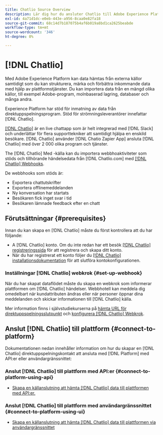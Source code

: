 ```yaml
---
title: Chatlio Source Overview
description: Lär dig hur du ansluter Chatlio till Adobe Experience Platform med hjälp av API:er eller användargränssnittet genom att utnyttja webbhooks
exl-id: 4a71d1dc-e0eb-443e-a956-8caa0e82fa18
source-git-commit: 68c14d7b187075b4af6b019a8bd1ca2625beabde
workflow-type: tm+mt
source-wordcount: '346'
ht-degree: 0%

---
```


# [!DNL Chatlio]

Med Adobe Experience Platform kan data hämtas från externa källor samtidigt som du kan strukturera, märka och förbättra inkommande data med hjälp av plattformstjänster. Du kan importera data från en mängd olika källor, till exempel Adobe-program, molnbaserad lagring, databaser och många andra.

Experience Platform har stöd för inmatning av data från direktuppspelningsprogram. Stöd för strömningsleverantörer innefattar [!DNL Chatlio].

[[!DNL Chatlio]](https://chatlio.com/) är en live chattapp som är helt integrerad med [!DNL Slack] och underlättar för flera supporttekniker att samtidigt hjälpa en enskild besökare. [!DNL Chatlio] använder [!DNL Chatio Zapier App] ansluta [!DNL Chatlio] med över 2 000 olika program och tjänster.

The [!DNL Chatlio] Med -källa kan du importera webbhoaktiviteter som stöds och tillhörande händelsedata från [!DNL Chatlio.com] med [[!DNL Chatlio] Webhooks](https://chatlio.com/docs/webhooks/).

De webbhooks som stöds är:

* Exportera chattutskrifter
* Exportera offlinemeddelanden
* Ny konversation har startats
* Besökaren fick inget svar i tid
* Besökaren lämnade feedback efter en chatt

## Förutsättningar {#prerequisites}

Innan du kan skapa en [!DNL Chatlio] måste du först kontrollera att du har följande:

* A [!DNL Chatlio] konto. Om du inte redan har ett besök [[!DNL Chatlio] registreringssida](https://chatlio.com/app/#/signup) för att registrera och skapa ditt konto.
* När du har registrerat ett konto följer du [[!DNL Chatlio] installationsdokumentation](https://chatlio.com/docs/setup/) för att slutföra kontokonfigurationen.

### Inställningar [!DNL Chatlio] webkrok {#set-up-webhook}

När du har skapat dataflödet måste du skapa en webkrok som informerar plattformen om [!DNL Chatlio] händelser. Webbhotell kan meddela dig omedelbart när kundattributen ändras eller när personer öppnar dina meddelanden och skickar informationen till [!DNL Chatlio] källa.

Mer information finns i självstudiekurserna på [hämta URL för direktuppspelningsslutpunkt](../../tutorials/ui/create/marketing-automation/chatlio-webhook.md#get-streaming-endpoint) och [konfigurera [!DNL Chatlio] Webkrok](../../tutorials/ui/create/marketing-automation/chatlio-webhook.md#set-up-webhook).

## Anslut [!DNL Chatlio] till plattform {#connect-to-platform}

Dokumentationen nedan innehåller information om hur du skapar en [!DNL Chatlio] direktuppspelningskontakt att ansluta med [!DNL Platform] med API:er eller användargränssnittet:

### Anslut [!DNL Chatlio] till plattform med API:er {#connect-to-platform-using-api}

* [Skapa en källanslutning att hämta [!DNL Chatlio] data till plattformen med API:er.](../../tutorials/api/create/marketing-automation/chatlio-webhook.md)

### Anslut [!DNL Chatlio] till plattform med användargränssnittet {#connect-to-platform-using-ui}

* [Skapa en källanslutning att hämta [!DNL Chatlio] data till plattformen via användargränssnittet](../../tutorials/ui/create/marketing-automation/chatlio-webhook.md)
